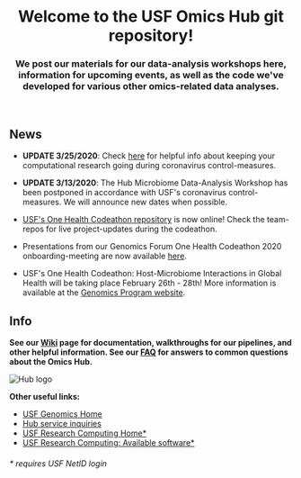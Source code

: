 
<html>
<body>


<h1 align="center">Welcome to the USF Omics Hub git repository!</h1>


  
<p align="center">
  <h3 align="center">We post our materials for our data-analysis workshops here, information for upcoming events, as well as the code we've developed for various other omics-related data analyses.</h3>
  <br>
 </p>
 
 ## News
 
   * **UPDATE 3/25/2020**: Check [here](https://usfomicshub.github.io/coronavirus_misc) for helpful info about keeping your computational research going during coronavirus control-measures.
 
   * **UPDATE 3/13/2020**: The Hub Microbiome Data-Analysis Workshop has been postponed in accordance with USF's coronavirus control-measures. We will announce new dates when possible. 
 
   * [USF's One Health Codeathon repository](https://usfonehealthcodeathon2020.github.io/) is now online! Check the team-repos for live project-updates during the codeathon.
 
   * Presentations from our Genomics Forum One Health Codeathon 2020 onboarding-meeting are now available [here](https://github.com/usfomicshub/USFOneHealthCodeathon2020).  
   
   * USF's One Health Codeathon: Host-Microbiome Interactions in Global Health will be taking place February 26th - 28th! More information is available at the [Genomics Program website](https://health.usf.edu/publichealth/ghidr/genomics).
   
   
 ## Info
  **See our [Wiki](https://github.com/usfomicshub/usfomicshub.github.io/wiki) page for documentation, walkthroughs for our pipelines, and other helpful information. See our [FAQ](https://usfomicshub.github.io/faq) for answers to common questions about the Omics Hub.**


  
![Hub logo](/img/Hub_logo_2.0_small.PNG)

 


 **Other useful links:**
  * [USF Genomics Home](https://health.usf.edu/publichealth/ghidr/genomics)
  * [Hub service inquiries](https://health.usf.edu/publichealth/ghidr/genomics/request-services)
  * [USF Research Computing Home*](https://wiki.rc.usf.edu/index.php/Main_Page)
  * [USF Research Computing: Available software*](https://wiki.rc.usf.edu/index.php/Software_and_Libraries)




<h6> * requires USF NetID login </h6>
</body>
</html>
